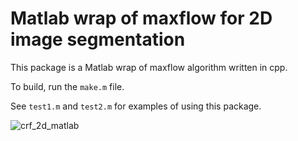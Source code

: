 # Matlab wrap of maxflow for 2D image segmentation
This package is a Matlab wrap of maxflow algorithm written in cpp.

To build, run the `make.m` file. 

See `test1.m` and `test2.m` for examples of using this package. 

![crf_2d_matlab](../data/crf_2d_matlab.png)

